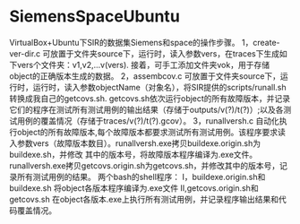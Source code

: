 # SiemensSpaceUbuntu
VirtualBox+Ubuntu下SIR的数据集Siemens和space的操作步骤。
1，create-ver-dir.c 可放置于文件夹source下，运行时，读入参数vers，在traces下生成如下vers个文件夹：v1,v2,...v(vers).
    接着，可手工添加文件夹vok，用于存储object的正确版本生成的数据。
2，assembcov.c 可放置于文件夹source下，运行时，运行时，读入参数objectName（对象名），将SIR提供的scripts/runall.sh转换成我自己的getcovs.sh.
   getcovs.sh依次运行object的所有故障版本，并记录它们的程序在测试所有测试用例的输出结果（存储于outputs/v(?)/t(?)）;以及各测试用例的覆盖情况（存储于traces/v(?)/t(?).gcov）。
3，runallversh.c 自动化执行object的所有故障版本,每个故障版本都要求测试所有测试用例。该程序要求读入参数vers（故障版本数目）。runallversh.exe拷贝buildexe.origin.sh为buildexe.sh，并修改     其中的版本号，将故障版本程序编译为.exe文件。runallversh.exe拷贝getcovs.origin.sh为getcovs.sh，并修改其中的版本号，记录所有测试用例的结果。
两个bash的shell程序：
I，buildexe.origin.sh和buildexe.sh 将object各版本程序编译为.exe文件
II,getcovs.origin.sh和getcovs.sh   在object各版本.exe上执行所有测试用例，并记录程序输出结果和代码覆盖情况。
